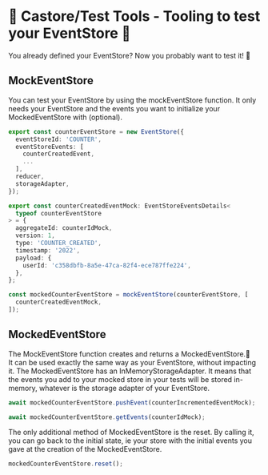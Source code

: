 # 🦫 Castore/Test Tools - Tooling to test your EventStore 🔧

You already defined your EventStore? Now you probably want to test it! 🧪

## MockEventStore

You can test your EventStore by using the mockEventStore function. It only needs your EventStore and the events you want to initialize your MockedEventStore with (optional).

```ts
export const counterEventStore = new EventStore({
  eventStoreId: 'COUNTER',
  eventStoreEvents: [
    counterCreatedEvent,
    ...
  ],
  reducer,
  storageAdapter,
});

export const counterCreatedEventMock: EventStoreEventsDetails<
  typeof counterEventStore
> = {
  aggregateId: counterIdMock,
  version: 1,
  type: 'COUNTER_CREATED',
  timestamp: '2022',
  payload: {
    userId: 'c358dbfb-8a5e-47ca-82f4-ece787ffe224',
  },
};

const mockedCounterEventStore = mockEventStore(counterEventStore, [
  counterCreatedEventMock,
]);
```

## MockedEventStore

The MockEventStore function creates and returns a MockedEventStore.🤡  
It can be used exactly the same way as your EventStore, without impacting it.
The MockedEventStore has an InMemoryStorageAdapter. It means that the events you add to your mocked store in your tests will be stored in-memory, whatever is the storage adapter of your EventStore.

```ts
await mockedCounterEventStore.pushEvent(counterIncrementedEventMock);

await mockedCounterEventStore.getEvents(counterIdMock);
```

The only additional method of MockedEventStore is the reset. By calling it, you can go back to the initial state, ie your store with the initial events you gave at the creation of the MockedEventStore.

```ts
mockedCounterEventStore.reset();
```
